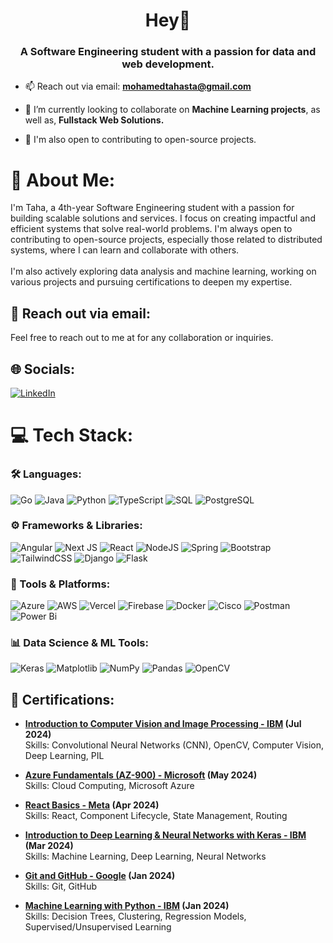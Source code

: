 <h1 align="center">Hey👋</h1>
<h3 align="center">A Software Engineering student with a passion for data and web development.</h3>

- 📫 Reach out via email: **[mohamedtahasta@gmail.com](mailto:mohamedtahasta@gmail.com)**

- 🔭 I’m currently looking to collaborate on **Machine Learning projects**, as well as, **Fullstack Web Solutions.**

- 📝 I'm also open to contributing to open-source projects.

# 💫 About Me:
I'm Taha, a 4th-year Software Engineering student with a passion for building scalable solutions and services. I focus on creating impactful and efficient systems that solve real-world problems. I'm always open to contributing to open-source projects, especially those related to distributed systems, where I can learn and collaborate with others.<br><br>I'm also actively exploring data analysis and machine learning, working on various projects and pursuing certifications to deepen my expertise.

## 📧 Reach out via email:
Feel free to reach out to me at  for any collaboration or inquiries.

## 🌐 Socials:
[![LinkedIn](https://img.shields.io/badge/LinkedIn-%230077B5.svg?logo=linkedin&logoColor=white)](https://linkedin.com/in/https://www.linkedin.com/in/mohamed-taha-sta/) 

# 💻 Tech Stack:

### 🛠️ Languages:
![Go](https://img.shields.io/badge/go-%2300ADD8.svg?style=for-the-badge&logo=go&logoColor=white) 
![Java](https://img.shields.io/badge/java-%23ED8B00.svg?style=for-the-badge&logo=openjdk&logoColor=white) 
![Python](https://img.shields.io/badge/python-3670A0?style=for-the-badge&logo=python&logoColor=ffdd54) 
![TypeScript](https://img.shields.io/badge/typescript-%23007ACC.svg?style=for-the-badge&logo=typescript&logoColor=white) 
![SQL](https://img.shields.io/badge/sql-%234479A1.svg?style=for-the-badge&logo=mysql&logoColor=white) 
![PostgreSQL](https://img.shields.io/badge/postgres-%23316192.svg?style=for-the-badge&logo=postgresql&logoColor=white) 

### ⚙️ Frameworks & Libraries:
![Angular](https://img.shields.io/badge/angular-%23DD0031.svg?style=for-the-badge&logo=angular&logoColor=white) 
![Next JS](https://img.shields.io/badge/Next-black?style=for-the-badge&logo=next.js&logoColor=white) 
![React](https://img.shields.io/badge/react-%2320232a.svg?style=for-the-badge&logo=react&logoColor=%2361DAFB) 
![NodeJS](https://img.shields.io/badge/node.js-6DA55F?style=for-the-badge&logo=node.js&logoColor=white) 
![Spring](https://img.shields.io/badge/spring-%236DB33F.svg?style=for-the-badge&logo=spring&logoColor=white) 
![Bootstrap](https://img.shields.io/badge/bootstrap-%238511FA.svg?style=for-the-badge&logo=bootstrap&logoColor=white) 
![TailwindCSS](https://img.shields.io/badge/tailwindcss-%2338B2AC.svg?style=for-the-badge&logo=tailwind-css&logoColor=white) 
![Django](https://img.shields.io/badge/django-%23092E20.svg?style=for-the-badge&logo=django&logoColor=white) 
![Flask](https://img.shields.io/badge/flask-%23000.svg?style=for-the-badge&logo=flask&logoColor=white)

### 🔧 Tools & Platforms:
![Azure](https://img.shields.io/badge/azure-%230072C6.svg?style=for-the-badge&logo=microsoftazure&logoColor=white) 
![AWS](https://img.shields.io/badge/AWS-%23FF9900.svg?style=for-the-badge&logo=amazon-aws&logoColor=white) 
![Vercel](https://img.shields.io/badge/vercel-%23000000.svg?style=for-the-badge&logo=vercel&logoColor=white) 
![Firebase](https://img.shields.io/badge/firebase-%23039BE5.svg?style=for-the-badge&logo=firebase) 
![Docker](https://img.shields.io/badge/docker-%230db7ed.svg?style=for-the-badge&logo=docker&logoColor=white) 
![Cisco](https://img.shields.io/badge/cisco-%23049fd9.svg?style=for-the-badge&logo=cisco&logoColor=black) 
![Postman](https://img.shields.io/badge/Postman-FF6C37?style=for-the-badge&logo=postman&logoColor=white) 
![Power Bi](https://img.shields.io/badge/power_bi-F2C811?style=for-the-badge&logo=powerbi&logoColor=black)

### 📊 Data Science & ML Tools:
![Keras](https://img.shields.io/badge/Keras-%23D00000.svg?style=for-the-badge&logo=Keras&logoColor=white) 
![Matplotlib](https://img.shields.io/badge/Matplotlib-%23ffffff.svg?style=for-the-badge&logo=Matplotlib&logoColor=black) 
![NumPy](https://img.shields.io/badge/numpy-%23013243.svg?style=for-the-badge&logo=numpy&logoColor=white) 
![Pandas](https://img.shields.io/badge/pandas-%23150458.svg?style=for-the-badge&logo=pandas&logoColor=white) 
![OpenCV](https://img.shields.io/badge/opencv-%23white.svg?style=for-the-badge&logo=opencv&logoColor=white)

## 📜 Certifications:

- **[Introduction to Computer Vision and Image Processing - IBM](https://www.coursera.org/account/accomplishments/verify/C2BWBMSYURUK) (Jul 2024)**  
  Skills: Convolutional Neural Networks (CNN), OpenCV, Computer Vision, Deep Learning, PIL

- **[Azure Fundamentals (AZ-900) - Microsoft](https://www.certiport.com/portal/Pages/PrintTranscriptInfo.aspx?action=Cert&id=414&cvid=HisoO6GkdMiu8bA+zr4Ctw==) (May 2024)**  
  Skills: Cloud Computing, Microsoft Azure

- **[React Basics - Meta](https://www.coursera.org/account/accomplishments/records/ACQ4Y5X846KZ) (Apr 2024)**  
  Skills: React, Component Lifecycle, State Management, Routing

- **[Introduction to Deep Learning & Neural Networks with Keras - IBM](https://www.coursera.org/account/accomplishments/records/R3JLW7ZCXG4U) (Mar 2024)**  
  Skills: Machine Learning, Deep Learning, Neural Networks

- **[Git and GitHub - Google](https://www.coursera.org/account/accomplishments/records/PZMQXHFRTF49) (Jan 2024)**  
  Skills: Git, GitHub

- **[Machine Learning with Python - IBM](https://www.coursera.org/account/accomplishments/verify/XURPHBDBXTU5) (Jan 2024)**  
  Skills: Decision Trees, Clustering, Regression Models, Supervised/Unsupervised Learning

